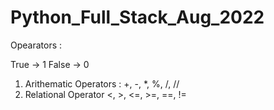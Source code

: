 # Python_Full_Stack_Aug_2022

Opearators : 

True -> 1
False -> 0

1. Arithematic Operators :
    +, -, *, %, /, //
2. Relational Operator
    <, >, <=, >=, ==, !=